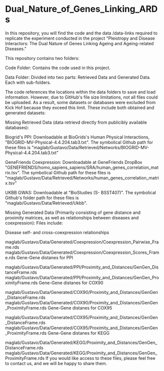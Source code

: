 # Dual_Nature_of_Genes_Linking_ARDs

In this repository, you will find the code and the data /data-links required to replicate the experiment conducted in the project "Pleiotropy and Disease Interactors: The Dual Nature of Genes Linking Ageing and Ageing-related Diseases."

This repository contains two folders:

Code Folder: Contains the code used in this project.

Data Folder: Divided into two parts: Retrieved Data and Generated Data. Each with sub-folders.

The code references the locations within the data folders to save and load information. However, due to GitHub's file size limitations, not all files could be uploaded. As a result, some datasets or databases were excluded from Kick Hof because they exceed this limit. These include both obtained and generated datasets:

Missing Retrieved Data (data retrievd directly from publicibly available databases):

Biogrid's PPI: Downloadable at BioGrids's Human Physical Interactions, "BIOGRID-MV-Physical-4.4.204.tab3.txt". The symbolical Github path for these files is "maglab/Gustavo/Data/Retrieved/Networks/BIOGRID-MV-Physical-4.4.204.tab3.txt"

GeneFriends Coexpression: Downloadable at GeneFriends DropBox "GENEFRIENDS/homo_sapiens_sapiens/SRA/human_genes_correlation_matrix.tsv". The symbolical Github path for these files is "maglab/Gustavo/Data/Retrieved/Networks/human_genes_correlation_matrix.tsv"

UKBB GWAS: Downloadable at "BioStudies (S- BSST407)". The symbolical Github's folder path for these files is "maglab/Gustavo/Data/Retrieved/Ukbb".

Missing Generated Data (Primarily consisting of gene distance and proximity matrices, as well as relationships between diseases and coexpression): Files include:

Disease self- and cross-coexpression relationships

maglab/Gustavo/Data/Generated/Coexpression/Coexpression_Pairwise_Frame.rds
maglab/Gustavo/Data/Generated/Coexpression/Coexpression_Scores_Frame.rds
Gene-Gene distanes for PPI

maglab/Gustavo/Data/Generated/PPI/Proximity_and_Distances/GenGen_DistanceFrame.rds
maglab/Gustavo/Data/Generated/PPI/Proximity_and_Distances/GenGen_ProximityFrame.rds
Gene-Gene distanes for COX90

maglab/Gustavo/Data/Generated/COX90/Proximity_and_Distances/GenGen_DistanceFrame.rds
maglab/Gustavo/Data/Generated/COX90/Proximity_and_Distances/GenGen_ProximityFrame.rds
Gene-Gene distanes for COX95

maglab/Gustavo/Data/Generated/COX95/Proximity_and_Distances/GenGen_DistanceFrame.rds
maglab/Gustavo/Data/Generated/COX95/Proximity_and_Distances/GenGen_ProximityFrame.rds
Gene-Gene distanes for KEGG

maglab/Gustavo/Data/Generated/KEGG/Proximity_and_Distances/GenGen_DistanceFrame.rds
maglab/Gustavo/Data/Generated/KEGG/Proximity_and_Distances/GenGen_ProximityFrame.rds
If you would like access to these files, please feel free to contact us, and we will be happy to share them.

